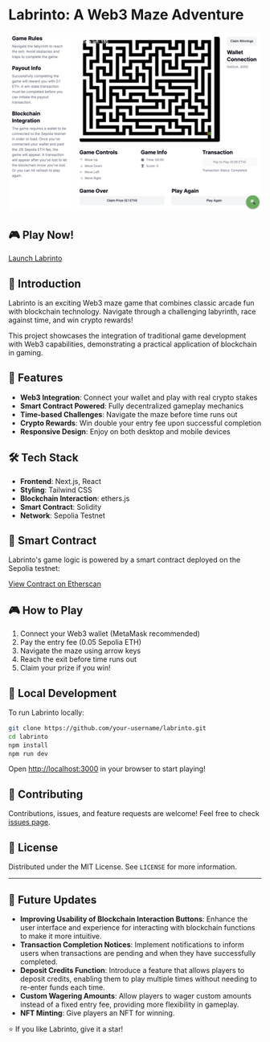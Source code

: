 
# Labrinto: A Web3 Maze Adventure

![Labrinto Game](labrinto.png)

## 🎮 Play Now!
[Launch Labrinto](https://labrito-3ukdb1to3-plotjs-projects.vercel.app/)

## 🌟 Introduction

Labrinto is an exciting Web3 maze game that combines classic arcade fun with blockchain technology. Navigate through a challenging labyrinth, race against time, and win crypto rewards!

This project showcases the integration of traditional game development with Web3 capabilities, demonstrating a practical application of blockchain in gaming.

## 🚀 Features

- **Web3 Integration**: Connect your wallet and play with real crypto stakes
- **Smart Contract Powered**: Fully decentralized gameplay mechanics
- **Time-based Challenges**: Navigate the maze before time runs out
- **Crypto Rewards**: Win double your entry fee upon successful completion
- **Responsive Design**: Enjoy on both desktop and mobile devices

## 🛠 Tech Stack

- **Frontend**: Next.js, React
- **Styling**: Tailwind CSS
- **Blockchain Interaction**: ethers.js
- **Smart Contract**: Solidity
- **Network**: Sepolia Testnet

## 🔗 Smart Contract

Labrinto's game logic is powered by a smart contract deployed on the Sepolia testnet:

[View Contract on Etherscan](https://sepolia.etherscan.io/address/0xdbde4c6a6a7b7c55309242d8e3e1c86fbf0cf2e5)

## 🎮 How to Play

1. Connect your Web3 wallet (MetaMask recommended)
2. Pay the entry fee (0.05 Sepolia ETH)
3. Navigate the maze using arrow keys
4. Reach the exit before time runs out
5. Claim your prize if you win!

## 🧪 Local Development

To run Labrinto locally:

```bash
git clone https://github.com/your-username/labrinto.git
cd labrinto
npm install
npm run dev
```

Open [http://localhost:3000](http://localhost:3000) in your browser to start playing!

## 🤝 Contributing

Contributions, issues, and feature requests are welcome! Feel free to check [issues page](https://github.com/your-username/labrinto/issues).

## 📜 License

Distributed under the MIT License. See `LICENSE` for more information.

---

## 🚧 Future Updates

- **Improving Usability of Blockchain Interaction Buttons**: Enhance the user interface and experience for interacting with blockchain functions to make it more intuitive.
- **Transaction Completion Notices**: Implement notifications to inform users when transactions are pending and when they have successfully completed.
- **Deposit Credits Function**: Introduce a feature that allows players to deposit credits, enabling them to play multiple times without needing to re-enter funds each time.
- **Custom Wagering Amounts**: Allow players to wager custom amounts instead of a fixed entry fee, providing more flexibility in gameplay.
- **NFT Minting**: Give players an NFT for winning.

⭐️ If you like Labrinto, give it a star!

